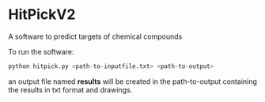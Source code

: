 # HitPickV2
A software to predict targets of chemical compounds

To run the software:

```python
python hitpick.py <path-to-inputfile.txt> <path-to-output>
```
an output file named **results** will be created in the path-to-output containing the results in txt format and drawings.
